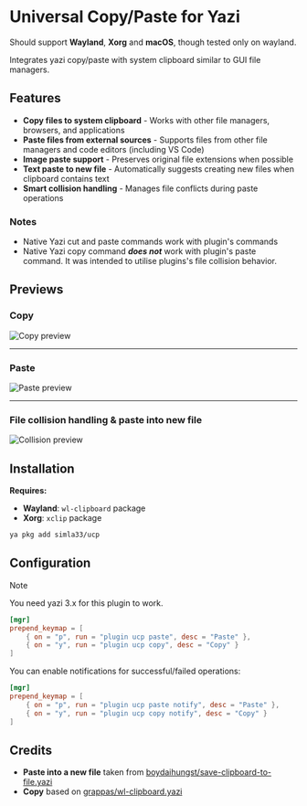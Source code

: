 # Universal Copy/Paste for Yazi

Should support **Wayland**, **Xorg** and **macOS**, though tested only on wayland. 

Integrates yazi copy/paste with system clipboard similar to GUI file managers.

## Features

- **Copy files to system clipboard** - Works with other file managers, browsers, and applications
- **Paste files from external sources** - Supports files from other file managers and code editors (including VS Code)
- **Image paste support** - Preserves original file extensions when possible
- **Text paste to new file** - Automatically suggests creating new files when clipboard contains text
- **Smart collision handling** - Manages file conflicts during paste operations


### Notes

- Native Yazi cut and paste commands work with plugin's commands
- Native Yazi copy command ***does not*** work with plugin's paste command. It was intended to utilise plugins's file collision behavior.


## Previews

### Copy
![Copy preview](https://github.com/user-attachments/assets/8894ca14-402b-4885-b2b6-d9666a4661b4)

---

### Paste
![Paste preview](https://github.com/user-attachments/assets/ae29d283-fec1-4e56-8857-c57d17c0d4f8)

---

### File collision handling & paste into new file
![Collision preview](https://github.com/user-attachments/assets/92746b8d-e93e-4c0c-8bbb-7845be5f57e1)


## Installation

**Requires:**

- **Wayland**: `wl-clipboard` package
- **Xorg**: `xclip` package  

```bash
ya pkg add simla33/ucp
```

## Configuration

> [!NOTE]
> You need yazi 3.x for this plugin to work.

```toml
[mgr]
prepend_keymap = [
    { on = "p", run = "plugin ucp paste", desc = "Paste" },
    { on = "y", run = "plugin ucp copy", desc = "Copy" }
]
```

You can enable notifications for successful/failed operations:

```toml
[mgr]
prepend_keymap = [
    { on = "p", run = "plugin ucp paste notify", desc = "Paste" },
    { on = "y", run = "plugin ucp copy notify", desc = "Copy" }
]
```

## Credits

- **Paste into a new file** taken from [boydaihungst/save-clipboard-to-file.yazi](https://github.com/boydaihungst/save-clipboard-to-file.yazi)
- **Copy** based on [grappas/wl-clipboard.yazi](https://github.com/grappas/wl-clipboard.yazi)
